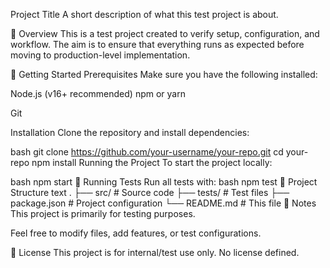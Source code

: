 Project Title
A short description of what this test project is about.

📌 Overview
This is a test project created to verify setup, configuration, and workflow.
The aim is to ensure that everything runs as expected before moving to production-level implementation.

🚀 Getting Started
Prerequisites
Make sure you have the following installed:

Node.js (v16+ recommended)
npm or yarn

Git

Installation
Clone the repository and install dependencies:

bash
git clone https://github.com/your-username/your-repo.git
cd your-repo
npm install
Running the Project
To start the project locally:

bash
npm start
🧪 Running Tests
Run all tests with:
bash
npm test
📂 Project Structure
text
.
├── src/          # Source code
├── tests/        # Test files
├── package.json  # Project configuration
└── README.md     # This file
📝 Notes
This project is primarily for testing purposes.

Feel free to modify files, add features, or test configurations.

📜 License
This project is for internal/test use only. No license defined.